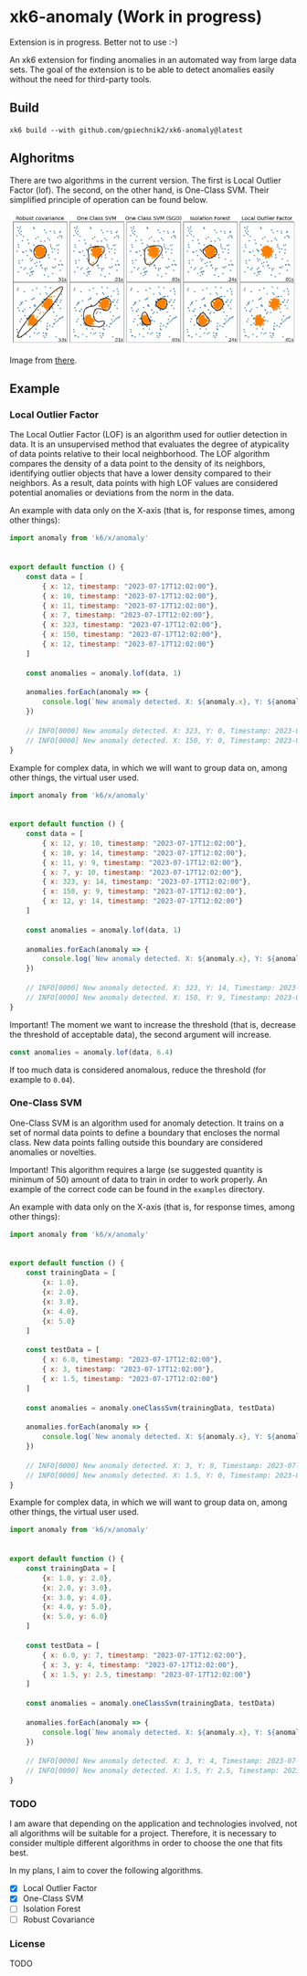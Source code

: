 # xk6-anomaly (Work in progress)

Extension is in progress. Better not to use :-)

An xk6 extension for finding anomalies in an automated way from large data sets. The goal of the extension is to be able to detect anomalies easily without the need for third-party tools.

## Build

```shell
xk6 build --with github.com/gpiechnik2/xk6-anomaly@latest
```

## Alghoritms

There are two algorithms in the current version. The first is Local Outlier Factor (lof). The second, on the other hand, is One-Class SVM. Their simplified principle of operation can be found below.

![Alghoritms](https://github.com/gpiechnik2/xk6-anomaly/blob/main/images/alghoritms.png)

Image from [there](https://towardsdatascience.com/5-anomaly-detection-algorithms-every-data-scientist-should-know-b36c3605ea16).

## Example

### Local Outlier Factor

The Local Outlier Factor (LOF) is an algorithm used for outlier detection in data. It is an unsupervised method that evaluates the degree of atypicality of data points relative to their local neighborhood. The LOF algorithm compares the density of a data point to the density of its neighbors, identifying outlier objects that have a lower density compared to their neighbors. As a result, data points with high LOF values are considered potential anomalies or deviations from the norm in the data.

An example with data only on the X-axis (that is, for response times, among other things):

```javascript
import anomaly from 'k6/x/anomaly'


export default function () {
    const data = [
        { x: 12, timestamp: "2023-07-17T12:02:00"},
        { x: 10, timestamp: "2023-07-17T12:02:00"},
        { x: 11, timestamp: "2023-07-17T12:02:00"},
        { x: 7, timestamp: "2023-07-17T12:02:00"},
        { x: 323, timestamp: "2023-07-17T12:02:00"},
        { x: 150, timestamp: "2023-07-17T12:02:00"},
        { x: 12, timestamp: "2023-07-17T12:02:00"}
    ]

    const anomalies = anomaly.lof(data, 1)
    
    anomalies.forEach(anomaly => {
        console.log(`New anomaly detected. X: ${anomaly.x}, Y: ${anomaly.y}, Timestamp: ${anomaly.timestamp}, lofScore: ${anomaly.lof_score}`)
    })

    // INFO[0000] New anomaly detected. X: 323, Y: 0, Timestamp: 2023-07-17T12:02:00, lofScore: 0.004032258064516129  source=console
    // INFO[0000] New anomaly detected. X: 150, Y: 0, Timestamp: 2023-07-17T12:02:00, lofScore: 0.008036739380022962  source=console
}
```

Example for complex data, in which we will want to group data on, among other things, the virtual user used.

```javascript
import anomaly from 'k6/x/anomaly'


export default function () {
    const data = [
        { x: 12, y: 10, timestamp: "2023-07-17T12:02:00"},
        { x: 10, y: 14, timestamp: "2023-07-17T12:02:00"},
        { x: 11, y: 9, timestamp: "2023-07-17T12:02:00"},
        { x: 7, y: 10, timestamp: "2023-07-17T12:02:00"},
        { x: 323, y: 14, timestamp: "2023-07-17T12:02:00"},
        { x: 150, y: 9, timestamp: "2023-07-17T12:02:00"},
        { x: 12, y: 14, timestamp: "2023-07-17T12:02:00"}
    ]

    const anomalies = anomaly.lof(data, 1)

    anomalies.forEach(anomaly => {
        console.log(`New anomaly detected. X: ${anomaly.x}, Y: ${anomaly.y}, Timestamp: ${anomaly.timestamp}, lofScore: ${anomaly.lof_score}`)
    })

    // INFO[0000] New anomaly detected. X: 323, Y: 14, Timestamp: 2023-07-17T12:02:00, lofScore: 0.004031878708778318  source=console
    // INFO[0000] New anomaly detected. X: 150, Y: 9, Timestamp: 2023-07-17T12:02:00, lofScore: 0.00803434875892064  source=console
}
```

Important! The moment we want to increase the threshold (that is, decrease the threshold of acceptable data), the second argument will increase.

```javascript
const anomalies = anomaly.lof(data, 6.4)
```

If too much data is considered anomalous, reduce the threshold (for example to `0.04`).

### One-Class SVM

One-Class SVM is an algorithm used for anomaly detection. It trains on a set of normal data points to define a boundary that encloses the normal class. New data points falling outside this boundary are considered anomalies or novelties.

Important! This algorithm requires a large (se suggested quantity is minimum of 50) amount of data to train in order to work properly. An example of the correct code can be found in the `examples` directory.

An example with data only on the X-axis (that is, for response times, among other things):

```javascript
import anomaly from 'k6/x/anomaly'


export default function () {
    const trainingData = [
		{x: 1.0},
		{x: 2.0},
		{x: 3.0},
		{x: 4.0},
		{x: 5.0}
    ]

    const testData = [
        { x: 6.0, timestamp: "2023-07-17T12:02:00"},
        { x: 3, timestamp: "2023-07-17T12:02:00"},
        { x: 1.5, timestamp: "2023-07-17T12:02:00"}
    ]

    const anomalies = anomaly.oneClassSvm(trainingData, testData)

    anomalies.forEach(anomaly => {
        console.log(`New anomaly detected. X: ${anomaly.x}, Y: ${anomaly.y}, Timestamp: ${anomaly.timestamp}`)
    })

    // INFO[0000] New anomaly detected. X: 3, Y: 0, Timestamp: 2023-07-17T12:02:00  source=console
    // INFO[0000] New anomaly detected. X: 1.5, Y: 0, Timestamp: 2023-07-17T12:02:00  source=console
}
```

Example for complex data, in which we will want to group data on, among other things, the virtual user used.

```javascript
import anomaly from 'k6/x/anomaly'


export default function () {
    const trainingData = [
		{x: 1.0, y: 2.0},
		{x: 2.0, y: 3.0},
		{x: 3.0, y: 4.0},
		{x: 4.0, y: 5.0},
		{x: 5.0, y: 6.0}
    ]

    const testData = [
        { x: 6.0, y: 7, timestamp: "2023-07-17T12:02:00"},
        { x: 3, y: 4, timestamp: "2023-07-17T12:02:00"},
        { x: 1.5, y: 2.5, timestamp: "2023-07-17T12:02:00"}
    ]

    const anomalies = anomaly.oneClassSvm(trainingData, testData)

    anomalies.forEach(anomaly => {
        console.log(`New anomaly detected. X: ${anomaly.x}, Y: ${anomaly.y}, Timestamp: ${anomaly.timestamp}`)
    })

    // INFO[0000] New anomaly detected. X: 3, Y: 4, Timestamp: 2023-07-17T12:02:00  source=console
    // INFO[0000] New anomaly detected. X: 1.5, Y: 2.5, Timestamp: 2023-07-17T12:02:00  source=console
}
```

### TODO

I am aware that depending on the application and technologies involved, not all algorithms will be suitable for a project. Therefore, it is necessary to consider multiple different algorithms in order to choose the one that fits best.

In my plans, I aim to cover the following algorithms.

- [x] Local Outlier Factor
- [x] One-Class SVM
- [ ] Isolation Forest
- [ ] Robust Covariance

### License

TODO
